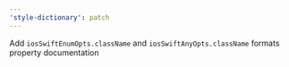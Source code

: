 ```yaml
---
'style-dictionary': patch
---
```


Add `iosSwiftEnumOpts.className` and `iosSwiftAnyOpts.className` formats property documentation

